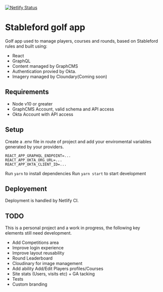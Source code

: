 [![Netlify Status](https://api.netlify.com/api/v1/badges/c02a3798-32c5-49e9-8d1d-c0ac6dd0299c/deploy-status)](https://app.netlify.com/sites/stableford/deploys)

# Stableford golf app

Golf app used to manage players, courses and rounds, based on Stableford rules and built using:

- React
- GraphQL
- Content managed by GraphCMS
- Authentication provied by Okta.
- Imagery managed by Cloundary(Coming soon)

## Requirements

- Node v10 or greater
- GraphCMS Account, valid schema and API access
- Okta Account with API access

## Setup

Create a .env file in route of project and add your enviromental variables generated by your providers.

```
REACT_APP_GRAPHQL_ENDPOINT=...
REACT_APP_OKTA_ORG_URL=...
REACT_APP_OKTA_CLIENT_ID=...
```

Run `yarn` to install dependencies
Run `yarn start` to start development

## Deployement

Deployment is handled by Netlify CI.

## TODO

This is a personal project and a work in progress, the following key elements still need development.

- Add Competitions area
- Improve login experience
- Improve layout reusability
- Round Leaderboard
- Cloudinary for image management
- Add ability Add/Edit Players profiles/Courses
- Site stats (Users, visits etc) + GA tacking
- Tests
- Custom branding
